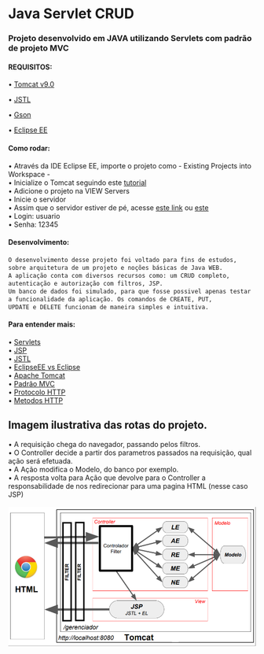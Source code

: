 # Java Servlet CRUD
### Projeto desenvolvido em JAVA utilizando Servlets com padrão de projeto MVC
#### REQUISITOS:
   • [Tomcat v9.0](https://tomcat.apache.org/)
   
   • [JSTL](https://www.devmedia.com.br/introducao-jstl-java/23582)
  
   • [Gson](https://sites.google.com/site/aulasvictormenegusso/programacao-web-2-1-semestre-2017/trabalhando-com-json-com-a-biblioteca-gson)
   
   • [Eclipse EE](https://www.eclipse.org/downloads/packages/release/kepler/sr2/eclipse-ide-java-ee-developers)
   
#### Como rodar:
• Através da IDE Eclipse EE, importe o projeto como - Existing Projects into Workspace - <br> 
• Inicialize o Tomcat seguindo este [tutorial](https://www.devmedia.com.br/instalacao-e-configuracao-do-apache-tomcat-no-eclipse/27360#:~:text=Ap%C3%B3s%20acessar%20os%20servi%C3%A7os%20do,%E2%80%9CIniciar%E2%80%9D%20da%20figura%2011.&text=Ao%20conseguir%20inicializar%20o%20servi%C3%A7o,8080%20atrav%C3%A9s%20de%20qualquer%20navegador.) <br>
• Adicione o projeto na VIEW Servers <br>
• Inicie o servidor <br>
• Assim que o servidor estiver de pé, acesse [este link](http://localhost:8080/gerenciador/entrada?acao=LoginForm) ou [este](http://localhost:8080/gerenciador/)<br>
• Login: usuario <br>
• Senha: 12345

#### Desenvolvimento:
    O desenvolvimento desse projeto foi voltado para fins de estudos, sobre arquitetura de um projeto e noções básicas de Java WEB.
    A aplicação conta com diversos recursos como: um CRUD completo, autenticação e autorização com filtros, JSP.
    Um banco de dados foi simulado, para que fosse possivel apenas testar a funcionalidade da aplicação. Os comandos de CREATE, PUT,
    UPDATE e DELETE funcionam de maneira simples e intuitiva.
    
#### Para entender mais:
• [Servlets](https://pt.wikipedia.org/wiki/Servlet)<br>
• [JSP](https://pt.wikipedia.org/wiki/JavaServer_Pages)<br>
• [JSTL](https://pt.wikipedia.org/wiki/JavaServer_Pages_Standard_Tag_Library)<br>
• [EclipseEE vs Eclipse](https://stackoverflow.com/questions/4213712/what-is-the-difference-between-eclipse-for-java-ee-developers-and-eclipse-clas)<br>
• [Apache Tomcat](https://pt.wikipedia.org/wiki/Apache_Tomcat)<br>
• [Padrão MVC](https://pt.wikipedia.org/wiki/MVC)<br>
• [Protocolo HTTP](https://pt.wikipedia.org/wiki/Hypertext_Transfer_Protocol)<br>
• [Metodos HTTP](https://developer.mozilla.org/pt-BR/docs/Web/HTTP/Methods)<br>



## Imagem ilustrativa das rotas do projeto.
 • A requisição chega do navegador, passando pelos filtros.<br>
 • O Controller decide a partir dos parametros passados na requisição, qual ação será efetuada.<br>
 • A Ação modifica o Modelo, do banco por exemplo.<br>
 • A resposta volta para Ação que devolve para o Controller a responsabilidade de nos redirecionar para uma pagina HTML (nesse caso JSP)<br><br>
![img](https://github.com/vitucomment/Java-Servlets-CRUD/blob/master/img/rotaspng.png)
